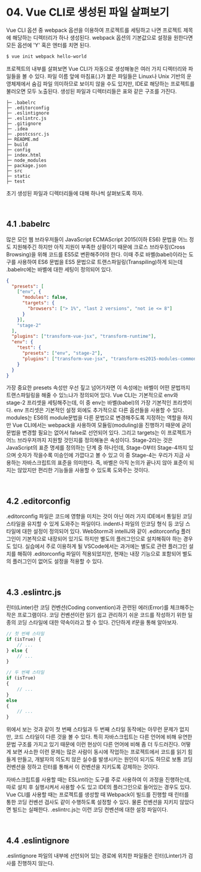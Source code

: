 # 04. Vue CLI로 생성된 파일 살펴보기

Vue CLI 옵션 중 webpack 옵션을 이용하여 프로젝트를 세팅하고 나면 프로젝트 제목에 해당하는 디렉터리가 하나 생성된다. webpack 옵션의 기본값으로 설정을 원한다면 모든 옵션에 'Y' 혹은 엔터를 치면 된다. 

```bash
$ vue init webpack hello-world
```

프로젝트의 내부를 살펴보면 Vue CLI가 자동으로 생성해놓은 여러 가지 디렉터리와 파일들을 볼 수 있다. 파일 이름 앞에 마침표(.)가 붙은 파일들은 Linux나 Unix 기반의 운영체제에서 숨김 파일 의미하므로 보이지 않을 수도 있지만, IDE로 해당하는 프로젝트를 불러오면 모두 노출된다. 생성된 파일과 디렉터리들은 표와 같은 구조를 가진다. 

```
├─ .babelrc
├─ .editorconfig
├─ .eslintignore
├─ .eslintrc.js
├─ .gitignore
├─ .idea
├─ .postcssrc.js
├─ README.md
├─ build
├─ config
├─ index.html
├─ node_modules
├─ package.json
├─ src
├─ static
├─ test
```

초기 생성된 파일과 디렉터리들에 대해 하나씩 살펴보도록 하자.

<br>

## 4.1 .babelrc

많은 모던 웹 브라우저들이 JavaScript ECMAScript 2015(이하 ES6) 문법을 어느 정도 지원해주긴 하지만 아직 지원이 부족한 상황이기 때문에 크로스 브라우징(Cross Browsing)을 위해 코드를 ES5로 변환해주어야 한다. 이때 주로 바벨(babel)이라는 도구를 사용하여 ES6 문법을 ES5 문법으로 트랜스파일링(Transpiling)하게 되는데 .babelrc에는 바벨에 대한 세팅이 정의되어 있다. 

```json
{
  "presets": [
    ["env", {
      "modules": false,
      "targets": {
        "browsers": ["> 1%", "last 2 versions", "not ie <= 8"]
      }
    }],
    "stage-2"
  ],
  "plugins": ["transform-vue-jsx", "transform-runtime"],
  "env": {
    "test": {
      "presets": ["env", "stage-2"],
      "plugins": ["transform-vue-jsx", "transform-es2015-modules-commonjs", "dynamic-import-node"]
    }
  }
}

```

가장 중요한 presets 속성만 우선 짚고 넘어가자면 이 속성에는 바벨이 어떤 문법까지 트랜스파일링을 해줄 수 있느냐가 정의되어 있다. Vue CLI는 기본적으로 env와 stage-2 프리셋을 세팅해주는데, 이 중 env는 바벨(babel)의 가장 기본적인 프리셋이다. env 프리셋은 기본적인 설정 외에도 추가적으로 다른 옵션들을 사용할 수 있다. modules는 ES6의 module문법을 다른 문법으로 변경해주도록 지정하는 역할을 하지만 Vue CLI에서는 webpack을 사용하여 모듈링(moduling)을 진행하기 때문에 굳이 문법을 변경할 필요는 없어서 false로 선언되어 있다. 그리고 targets는 이 프로젝트가 어느 브라우저까지 지원할 것인지를 정의해놓은 속성이다. Stage-2라는 것은 JavaScript의 표준 명세를 정의하는 단계 중 하나인데, Stage-0부터 Stage-4까지 있으며 숫자가 작을수록 미승인에 가깝다고 볼 수 있고 이 중 Stage-4는 우리가 지금 사용하는 자바스크립트의 표준을 의미한다. 즉, 바벨은 아직 논의가 끝나지 않아 표준이 되지는 않았지만 편리한 기능들을 사용할 수 있도록 도와주는 것이다. 

<br>

## 4.2 .editorconfig

.editorconfig 파일은 코드에 영향을 미치는 것이 아닌 여러 가지 IDE에서 통일된 코딩 스타일을 유지할 수 있게 도와주는 파일이다. indent나 파일의 인코딩 형식 등 코딩 스타일에 대한 설정이 정의되어 있다. WebStorm과 intelliJ와 같이 .editorconfig 플러그인이 기본적으로 내장되어 있기도 하지만 별도의 플러그인으로 설치해줘야 하는 경우도 있다. 실습에서 주로 이용하게 될 VSCode에서는 과거에는 별도로 관련 플러그인 설치를 해줘야 .editorconfig 파일이 적용되었지만, 현재는 내장 기능으로 포함되어 별도의 플러그인이 없어도 설정을 적용할 수 있다. 

<br>

## 4.3 .eslintrc.js

린터(Linter)란 코딩 컨벤션(Coding convention)과 관련된 에러(Error)를 체크해주는 작은 프로그램이다. 코딩 컨벤션이란 읽기 쉽고 관리하기 쉬운 코드를 작성하기 위한 일종의 코딩 스타일에 대한 약속이라고 할 수 있다. 간단하게 if문을 통해 알아보자. 

```javascript
// 첫 번째 스타일
if (isTrue) {
    // ...
} else {
    // ...
}

// 두 번째 스타일
if (isTrue)
{
    // ...
}
else
{
    // ...
}
```

위에서 보는 것과 같이 첫 번째 스타일과 두 번째 스타일 동작에는 아무런 문제가 없지만, 코드 스타일이 다른 것을 볼 수 있다. 특히 자바스크립트는 다른 언어에 비해 유연한 문법 구조를 가지고 있기 때문에 이런 현상이 다른 언어에 비해 좀 더 두드러진다. 어떻게 보면 사소한 이런 문제는 많은 사람이 동시에 작업하는 프로젝트에서 코드를 읽기 힘들게 만들고, 개발자의 의도치 않은 실수를 발생시키는 원인이 되기도 하므로 보통 코딩 컨벤션을 정하고 린터를 통해서 이 컨벤션을 지키도록 강제하는 것이다. 

자바스크립트를 사용할 때는 ESLint라는 도구를 주로 사용하여 이 과정을 진행하는데, 따로 설치 후 실행시켜서 사용할 수도 있고 IDE의 플러그인으로 들어있는 경우도 있다. Vue CLI를 사용할 때는 프로젝트를 생성할 때 Webpack이 빌드를 진행할 때 린터를 통한 코딩 컨벤션 검사도 같이 수행하도록 설정할 수 있다. 물론 컨벤션을 지키지 않았다면 빌드는 실패한다. .eslintrc.js는 이런 코딩 컨벤션에 대한 설정 파일이다. 

<br>

## 4.4 .eslintignore

.eslintignore 파일의 내부에 선언되어 있는 경로에 위치한 파일들은 린터(Linter)가 검사를 진행하지 않는다.

